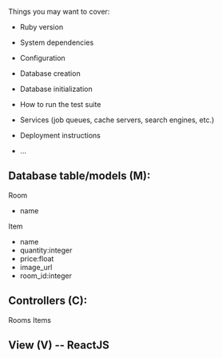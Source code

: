Things you may want to cover:

* Ruby version

* System dependencies

* Configuration

* Database creation

* Database initialization

* How to run the test suite

* Services (job queues, cache servers, search engines, etc.)

* Deployment instructions

* ...


## Database table/models (M):

Room
 - name

Item
 - name
 - quantity:integer
 - price:float
 - image_url
 - room_id:integer



## Controllers (C):
Rooms
Items







## View (V) -- ReactJS